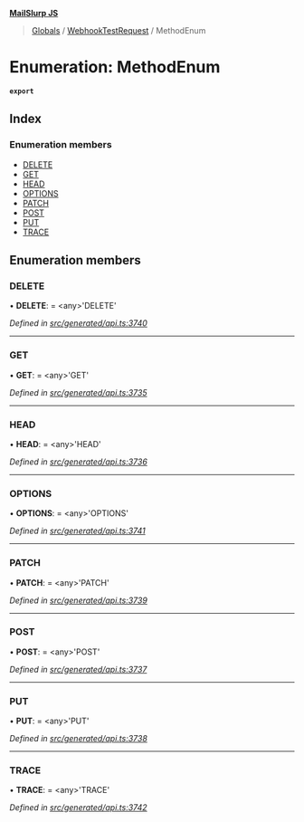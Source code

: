 **[MailSlurp JS](../README.md)**

> [Globals](../README.md) / [WebhookTestRequest](../modules/webhooktestrequest.md) / MethodEnum

# Enumeration: MethodEnum

**`export`** 

## Index

### Enumeration members

* [DELETE](webhooktestrequest.methodenum.md#delete)
* [GET](webhooktestrequest.methodenum.md#get)
* [HEAD](webhooktestrequest.methodenum.md#head)
* [OPTIONS](webhooktestrequest.methodenum.md#options)
* [PATCH](webhooktestrequest.methodenum.md#patch)
* [POST](webhooktestrequest.methodenum.md#post)
* [PUT](webhooktestrequest.methodenum.md#put)
* [TRACE](webhooktestrequest.methodenum.md#trace)

## Enumeration members

### DELETE

•  **DELETE**:  = \<any>'DELETE'

*Defined in [src/generated/api.ts:3740](https://github.com/mailslurp/mailslurp-client/blob/c889afa/src/generated/api.ts#L3740)*

___

### GET

•  **GET**:  = \<any>'GET'

*Defined in [src/generated/api.ts:3735](https://github.com/mailslurp/mailslurp-client/blob/c889afa/src/generated/api.ts#L3735)*

___

### HEAD

•  **HEAD**:  = \<any>'HEAD'

*Defined in [src/generated/api.ts:3736](https://github.com/mailslurp/mailslurp-client/blob/c889afa/src/generated/api.ts#L3736)*

___

### OPTIONS

•  **OPTIONS**:  = \<any>'OPTIONS'

*Defined in [src/generated/api.ts:3741](https://github.com/mailslurp/mailslurp-client/blob/c889afa/src/generated/api.ts#L3741)*

___

### PATCH

•  **PATCH**:  = \<any>'PATCH'

*Defined in [src/generated/api.ts:3739](https://github.com/mailslurp/mailslurp-client/blob/c889afa/src/generated/api.ts#L3739)*

___

### POST

•  **POST**:  = \<any>'POST'

*Defined in [src/generated/api.ts:3737](https://github.com/mailslurp/mailslurp-client/blob/c889afa/src/generated/api.ts#L3737)*

___

### PUT

•  **PUT**:  = \<any>'PUT'

*Defined in [src/generated/api.ts:3738](https://github.com/mailslurp/mailslurp-client/blob/c889afa/src/generated/api.ts#L3738)*

___

### TRACE

•  **TRACE**:  = \<any>'TRACE'

*Defined in [src/generated/api.ts:3742](https://github.com/mailslurp/mailslurp-client/blob/c889afa/src/generated/api.ts#L3742)*

